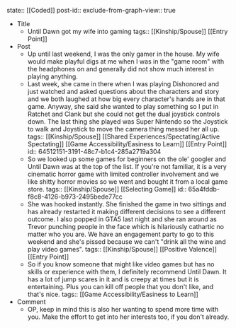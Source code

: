state:: [[Coded]]
post-id::
exclude-from-graph-view:: true

- Title
	- Until Dawn got my wife into gaming
	  tags:: [[Kinship/Spouse]] [[Entry Point]]
- Post
	- Up until last weekend, I was the only gamer in the house. My wife would make playful digs at me when I was in the "game room" with the headphones on and generally did not show much interest in playing anything.
	- Last week, she came in there when I was playing Dishonored and just watched and asked questions about the characters and story and we both laughed at how big every character's hands are in that game. Anyway, she said she wanted to play something so I put in Ratchet and Clank but she could not get the dual joystick controls down. The last thing she played was Super Nintendo so the Joystick to walk and Joystick to move the camera thing messed her all up.
	  tags:: [[Kinship/Spouse]] [[Shared Experiences/Spectating/Active Spectating]] [[Game Accessibility/Easiness to Learn]] [[Entry Point]]
	  id:: 64512151-3191-48c7-b1c4-285a2719a304
	- So we looked up some games for beginners on the ole' googler and Until Dawn was at the top of the list. If you're not familiar, it is a very cinematic horror game with limited controller involvement and we like shitty horror movies so we went and bought it from a local game store.
	  tags:: [[Kinship/Spouse]] [[Selecting Game]]
	  id:: 65a4fddb-f8c8-4126-b973-2495bede77cc
	- She was hooked instantly. She finished the game in two sittings and has already restarted it making different decisions to see a different outcome. I also popped in GTA5 last night and she ran around as Trevor punching people in the face which is hilariously cathartic no matter who you are. We have an engagement party to go to this weekend and she's pissed because we can't "drink all the wine and play video games".
	  tags:: [[Kinship/Spouse]] [[Positive Valence]] [[Entry Point]]
	- So if you know someone that might like video games but has no skills or experience with them, I definitely recommend Until Dawn. It has a lot of jump scares in it and is creepy at times but it is entertaining. Plus you can kill off people that you don't like, and that's nice.
	  tags:: [[Game Accessibility/Easiness to Learn]]
- Comment
	- OP, keep in mind this is also her wanting to spend more time with you. Make the effort to get into her interests too, if you don't already.
